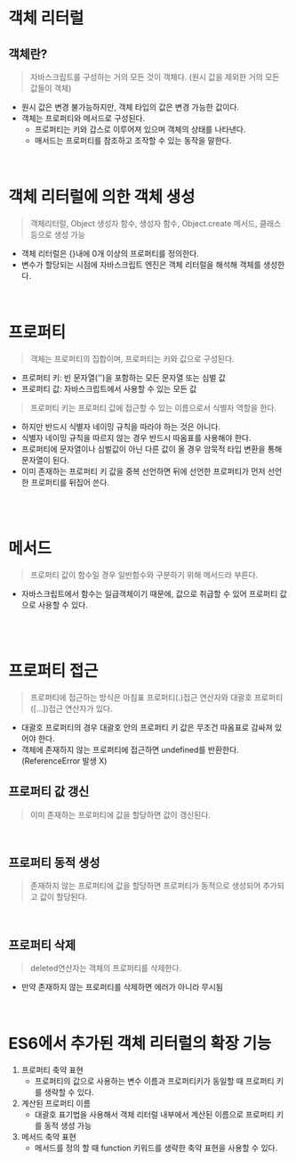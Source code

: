 # 객체 리터럴

## 객체란?

> 자바스크립트를 구성하는 거의 모든 것이 객체다. (원시 값을 제외한 거의 모든 값들이 객체)

- 원시 값은 변경 불가능하지만, 객체 타입의 값은 변경 가능한 값이다.
- 객체는 프로퍼티와 메서드로 구성된다.
  - 프로퍼티는 키와 갑스로 이루어져 있으며 객체의 상태를 나타낸다.
  - 매서드는 프로퍼티를 참조하고 조작할 수 있는 동작을 말한다.

<br>

# 객체 리터럴에 의한 객체 생성

> 객체리터럴, Object 생성자 함수, 생성자 함수, Object.create 메서드, 클래스 등으로 생성 가능

- 객체 리터럴은 {}내에 0개 이상의 프로퍼티를 정의한다.
- 변수가 할당되는 시점에 자바스크립트 엔진은 객체 리터럴을 해석해 객체를 생성한다.

<br>

# 프로퍼티

> 객체는 프로퍼티의 집합이며, 프로퍼티는 키와 값으로 구성된다.

- 프로퍼티 키: 빈 문자열('')을 포함하는 모든 문자열 또는 심벌 값
- 프로퍼티 값: 자바스크립트에서 사용할 수 있는 모든 값

> 프로퍼티 키는 프로퍼티 값에 접근할 수 있는 이름으로서 식별자 역할을 한다.

- 하지만 반드시 식별자 네이밍 규칙을 따라야 하는 것은 아니다.
- 식별자 네이밍 규칙을 따르지 않는 경우 반드시 따옴표를 사용해야 한다.
- 프로퍼티에 문자열이나 심벌값이 아닌 다른 값이 올 경우 암묵적 타입 변환을 통해 문자열이 된다.
- 이미 존재하는 프로퍼티 키 값을 중복 선언하면 뒤에 선언한 프로퍼티가 먼저 선언한 프로퍼티를 뒤집어 쓴다.

<br>
<br>

# 메서드

> 프로퍼티 값이 함수일 경우 일반함수와 구분하기 위해 메서드라 부른다.

- 자바스크립트에서 함수는 일급객체이기 때문에, 값으로 취급할 수 있어 프로퍼티 값으로 사용할 수 있다.

<br>
<br>

# 프로퍼티 접근

> 프로퍼티에 접근하는 방식은 마침표 프로퍼티(.)접근 연산자와 대괄호 프로퍼티([...])접근 연산자가 있다.

- 대괄호 프로퍼티의 경우 대괄호 안의 프로퍼티 키 값은 무조건 따옴표로 감싸져 있어야 한다.
- 객체에 존재하지 않는 프로퍼티에 접근하면 undefined를 반환한다. (ReferenceError 발생 X)

## 프로퍼티 값 갱신

> 이미 존재하는 프로퍼티에 값을 할당하면 값이 갱신된다.

<br>

## 프로퍼티 동적 생성

> 존재하지 않는 프로퍼티에 값을 할당하면 프로퍼티가 동적으로 생성되어 추가되고 값이 할당된다.

<br>

## 프로퍼티 삭제

> deleted연산자는 객체의 프로퍼티를 삭제한다.

- 만약 존재하지 않는 프로퍼티를 삭제하면 에러가 아니라 무시됨

<br>

# ES6에서 추가된 객체 리터럴의 확장 기능

1. 프로퍼티 축약 표현
   - 프로퍼티의 값으로 사용하는 변수 이름과 프로퍼티키가 동일할 때 프로퍼티 키를 생략할 수 있다.
2. 계산된 프로퍼티 이름
   - 대괄호 표기법을 사용해서 객체 리터럴 내부에서 계산된 이름으로 프로퍼티 키를 동적 생성 가능
3. 메서드 축약 표현
   - 메서드를 정의 할 때 function 키워드를 생략한 축약 표현을 사용할 수 있다.
